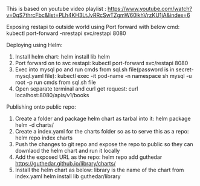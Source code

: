 This is based on youtube video playlist : https://www.youtube.com/watch?v=0qS7thrcFbc&list=PLh4KH3LtJvRRcSwTZgmW60lkhVrzKU1jA&index=6

Exposing  restapi to outside world using Port forward with below cmd:
kubectl port-forward -nrestapi svc/restapi 8080


Deploying using Helm:
1. Install helm chart: 
    helm install lib helm
2. Port forward on to svc restapi: 
    kubectl port-forward svc/restapi 8080
3. Exec into mysql po and run cmds from sql.sh file(password is in secret-mysql.yaml file): 
    kubectl exec -it pod-name -n namespace sh 
    mysql -u root -p 
    run cmds from sql.sh file 
4. Open separate terminal and curl get request: 
    curl localhost:8080/apis/v1/books



Publishing onto public repo:
1. Create a folder and package helm chart as tarbal into it: 
    helm package helm -d charts/
2. Create a index.yaml for the charts folder so as to serve this as a repo: 
    helm repo index charts
3. Push the changes to git repo and expose the repo to public so they can downlaod the helm chart and run it locally
4. Add the exposed URL as the repo: 
    helm repo add guthedar https://guthedar.github.io/library/charts/
5. Install the helm chart as below: library is the name of the chart from index.yaml
    helm install lib guthedar/library

